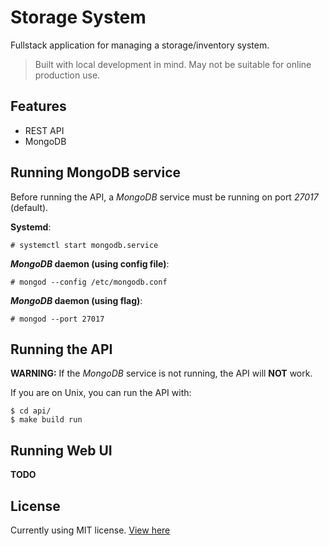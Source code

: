 # Storage System

Fullstack application for managing a storage/inventory system.

> Built with local development in mind. May not be suitable for online production use.

## Features

- REST API
- MongoDB

## Running MongoDB service

Before running the API, a _MongoDB_ service must be running on port _27017_ (default).

**Systemd**:

```shell
# systemctl start mongodb.service
```

**_MongoDB_ daemon (using config file)**:

```shell
# mongod --config /etc/mongodb.conf
```

**_MongoDB_ daemon (using flag)**:

```shell
# mongod --port 27017
```

## Running the API

**WARNING:** If the _MongoDB_ service is not running, the API will **NOT** work.

If you are on Unix, you can run the API with:

```shell
$ cd api/
$ make build run
```

## Running Web UI

**TODO**

## License

Currently using MIT license. [View here](LICENSE)
